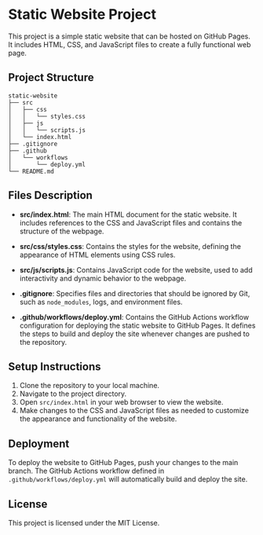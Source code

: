# Static Website Project

This project is a simple static website that can be hosted on GitHub Pages. It includes HTML, CSS, and JavaScript files to create a fully functional web page.

## Project Structure

```
static-website
├── src
│   ├── css
│   │   └── styles.css
│   ├── js
│   │   └── scripts.js
│   └── index.html
├── .gitignore
├── .github
│   └── workflows
│       └── deploy.yml
└── README.md
```

## Files Description

- **src/index.html**: The main HTML document for the static website. It includes references to the CSS and JavaScript files and contains the structure of the webpage.

- **src/css/styles.css**: Contains the styles for the website, defining the appearance of HTML elements using CSS rules.

- **src/js/scripts.js**: Contains JavaScript code for the website, used to add interactivity and dynamic behavior to the webpage.

- **.gitignore**: Specifies files and directories that should be ignored by Git, such as `node_modules`, logs, and environment files.

- **.github/workflows/deploy.yml**: Contains the GitHub Actions workflow configuration for deploying the static website to GitHub Pages. It defines the steps to build and deploy the site whenever changes are pushed to the repository.

## Setup Instructions

1. Clone the repository to your local machine.
2. Navigate to the project directory.
3. Open `src/index.html` in your web browser to view the website.
4. Make changes to the CSS and JavaScript files as needed to customize the appearance and functionality of the website.

## Deployment

To deploy the website to GitHub Pages, push your changes to the main branch. The GitHub Actions workflow defined in `.github/workflows/deploy.yml` will automatically build and deploy the site.

## License

This project is licensed under the MIT License.